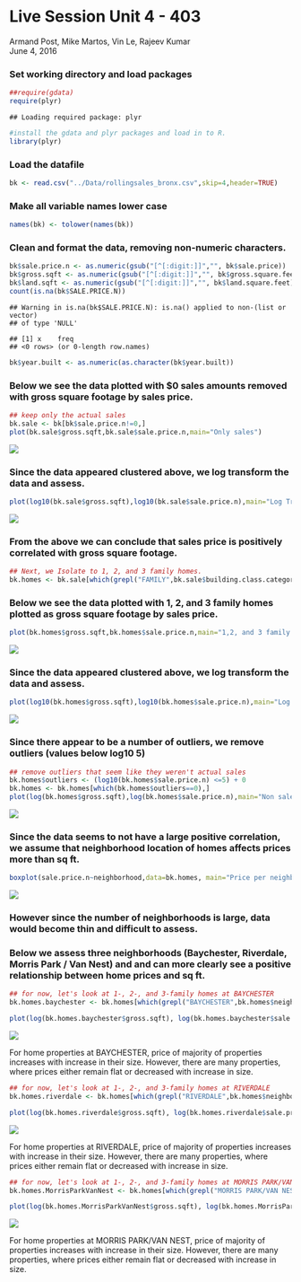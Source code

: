 # Live Session Unit 4 - 403
Armand Post, Mike Martos, Vin Le, Rajeev Kumar  
June 4, 2016  



### Set working directory and load packages

```r
##require(gdata)
require(plyr) 
```

```
## Loading required package: plyr
```

```r
#install the gdata and plyr packages and load in to R.
library(plyr)
```


### Load the datafile

```r
bk <- read.csv("../Data/rollingsales_bronx.csv",skip=4,header=TRUE)
```

###  Make all variable names lower case

```r
names(bk) <- tolower(names(bk)) 
```

### Clean and format the data, removing non-numeric characters.

```r
bk$sale.price.n <- as.numeric(gsub("[^[:digit:]]","", bk$sale.price))
bk$gross.sqft <- as.numeric(gsub("[^[:digit:]]","", bk$gross.square.feet))
bk$land.sqft <- as.numeric(gsub("[^[:digit:]]","", bk$land.square.feet))
count(is.na(bk$SALE.PRICE.N))
```

```
## Warning in is.na(bk$SALE.PRICE.N): is.na() applied to non-(list or vector)
## of type 'NULL'
```

```
## [1] x    freq
## <0 rows> (or 0-length row.names)
```

```r
bk$year.built <- as.numeric(as.character(bk$year.built))
```

### Below we see the data plotted with $0 sales amounts removed with gross square footage by sales price.

```r
## keep only the actual sales
bk.sale <- bk[bk$sale.price.n!=0,]
plot(bk.sale$gross.sqft,bk.sale$sale.price.n,main="Only sales")
```

![](LSHW4_Paper_files/figure-html/Keep_only_sales-1.png)<!-- -->

### Since the data appeared clustered above, we log transform the data and assess.

```r
plot(log10(bk.sale$gross.sqft),log10(bk.sale$sale.price.n),main="Log Transformed, Remove $0 sales")
```

![](LSHW4_Paper_files/figure-html/plot_only_sales_log-1.png)<!-- -->



### From the above we can conclude that sales price is positively correlated with gross square footage.



```r
## Next, we Isolate to 1, 2, and 3 family homes.
bk.homes <- bk.sale[which(grepl("FAMILY",bk.sale$building.class.category)),]
```

### Below we see the data plotted with 1, 2, and 3 family homes plotted as gross square footage by sales price.

```r
plot(bk.homes$gross.sqft,bk.homes$sale.price.n,main="1,2, and 3 family homes, no log transformation")
```

![](LSHW4_Paper_files/figure-html/Plot_feet_price_nolog-1.png)<!-- -->

### Since the data appeared clustered above, we log transform the data and assess.


```r
plot(log10(bk.homes$gross.sqft),log10(bk.homes$sale.price.n),main="Log Transformed, 1, 2, 3 Family Homes")
```

![](LSHW4_Paper_files/figure-html/Plot_feet_price_only_homes_log-1.png)<!-- -->


### Since there appear to be a number of outliers, we remove outliers (values below log10 5)

```r
## remove outliers that seem like they weren't actual sales
bk.homes$outliers <- (log10(bk.homes$sale.price.n) <=5) + 0
bk.homes <- bk.homes[which(bk.homes$outliers==0),]
plot(log(bk.homes$gross.sqft),log(bk.homes$sale.price.n),main="Non sales removed")
```

![](LSHW4_Paper_files/figure-html/Remove_outliers-1.png)<!-- -->


### Since the data seems to not have a large positive correlation, we assume that neighborhood location of homes affects prices more than sq ft.

```r
boxplot(sale.price.n~neighborhood,data=bk.homes, main="Price per neighborhood")
```

![](LSHW4_Paper_files/figure-html/boxplot_price_neighborhood-1.png)<!-- -->


### However since the number of neighborhoods is large, data would become thin and difficult to assess.

### Below we assess three neighborhoods (Baychester, Riverdale, Morris Park / Van Nest) and and can more clearly see a positive relationship between home prices and sq ft.

```r
## for now, let's look at 1-, 2-, and 3-family homes at BAYCHESTER                                         
bk.homes.baychester <- bk.homes[which(grepl("BAYCHESTER",bk.homes$neighborhood)),]

plot(log(bk.homes.baychester$gross.sqft), log(bk.homes.baychester$sale.price.n),main="Baychester 1, 2 , & 3 family homes")
```

![](LSHW4_Paper_files/figure-html/baychester-1.png)<!-- -->

For home properties at BAYCHESTER, price of majority of properties increases with increase in their size. However, there are many properties, where prices either remain flat or decreased with increase in size.



```r
## for now, let's look at 1-, 2-, and 3-family homes at RIVERDALE                                         
bk.homes.riverdale <- bk.homes[which(grepl("RIVERDALE",bk.homes$neighborhood)),]

plot(log(bk.homes.riverdale$gross.sqft), log(bk.homes.riverdale$sale.price.n),main="Riverdale 1, 2 , & 3 family homes")
```

![](LSHW4_Paper_files/figure-html/riverdale-1.png)<!-- -->

For home properties at RIVERDALE, price of majority of properties increases with increase in their size. However, there are many properties, where prices either remain flat or decreased with increase in size.

```r
## for now, let's look at 1-, 2-, and 3-family homes at MORRIS PARK/VAN NEST                                         
bk.homes.MorrisParkVanNest <- bk.homes[which(grepl("MORRIS PARK/VAN NEST",bk.homes$neighborhood)),]

plot(log(bk.homes.MorrisParkVanNest$gross.sqft), log(bk.homes.MorrisParkVanNest$sale.price.n),main="Morris Park / Van Nest 1, 2 , & 3 family homes")
```

![](LSHW4_Paper_files/figure-html/Morris_Park-1.png)<!-- -->

For home properties at MORRIS PARK/VAN NEST, price of majority of properties increases with increase in their size. However, there are many properties, where prices either remain flat or decreased with increase in size.
